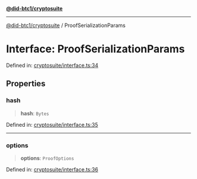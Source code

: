 [**@did-btc1/cryptosuite**](../README.md)

***

[@did-btc1/cryptosuite](../globals.md) / ProofSerializationParams

# Interface: ProofSerializationParams

Defined in: [cryptosuite/interface.ts:34](https://github.com/dcdpr/did-btc1-js/blob/751aedd75738c26882a2149e644ae32b9e424707/packages/cryptosuite/src/cryptosuite/interface.ts#L34)

## Properties

### hash

> **hash**: `Bytes`

Defined in: [cryptosuite/interface.ts:35](https://github.com/dcdpr/did-btc1-js/blob/751aedd75738c26882a2149e644ae32b9e424707/packages/cryptosuite/src/cryptosuite/interface.ts#L35)

***

### options

> **options**: `ProofOptions`

Defined in: [cryptosuite/interface.ts:36](https://github.com/dcdpr/did-btc1-js/blob/751aedd75738c26882a2149e644ae32b9e424707/packages/cryptosuite/src/cryptosuite/interface.ts#L36)
